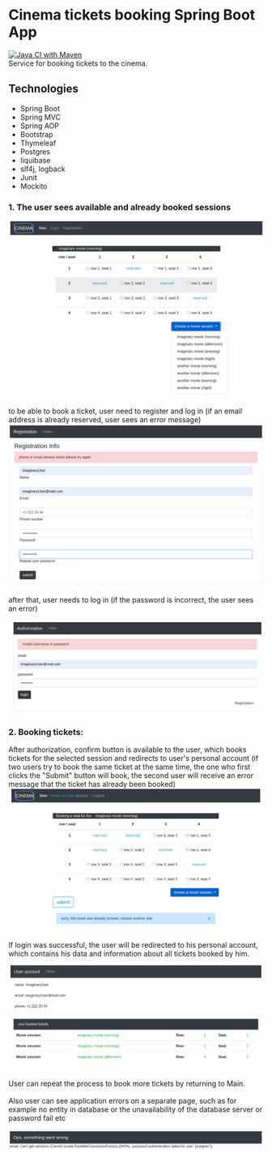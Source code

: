 # Cinema tickets booking Spring Boot App
[![Java CI with Maven](https://github.com/DenisYakovinov/job4j_cinema/actions/workflows/maven.yml/badge.svg)](https://github.com/DenisYakovinov/job4j_cinema/actions/workflows/maven.yml)
<br>
Service for booking tickets to the cinema.

<h2>Technologies</h2>
<ul>
    <li>Spring Boot</li>
    <li>Spring MVC</li>
    <li>Spring AOP</li>
    <li>Bootstrap</li>
    <li>Thymeleaf</li>
    <li>Postgres</li>
    <Li>liquibase</Li>
    <li>slf4j, logback</li>
    <li>Junit</li>
    <li>Mockito</li>
</ul>

### 1. The user sees available and already booked sessions

![mainPage](images_examples/mainPage.png)

to be able to book a ticket, user need to register and log in
(if an email address is already reserved, user sees an error message)
![registration](images_examples/registration.png)

after that, user needs to log
in (if the password is incorrect, the user sees an error)

![login](images_examples/login.png)

### 2. Booking tickets:

After authorization, confirm button is available to the user,
which books tickets for the selected session and redirects to user's personal account
(if two users try to book the same ticket
at the same time, the one who first clicks the "Submit" button will book,
the second user will receive an error message that the ticket has already been booked)
![mainWithBookButtonFoUser](images_examples/mainWithBookButtonFoUser.png)

If login was successful, the user will be redirected to his personal account, which contains his data
and information about all tickets booked by him.

![account](images_examples/account.png)

User can repeat the process to book more tickets by returning to Main.
<br>
<br>
Also user can see application errors on a separate page, such as for example
no entity in database or the unavailability of the database server or password fail etc

![errorPage.png](images_examples/errorPage.png)

